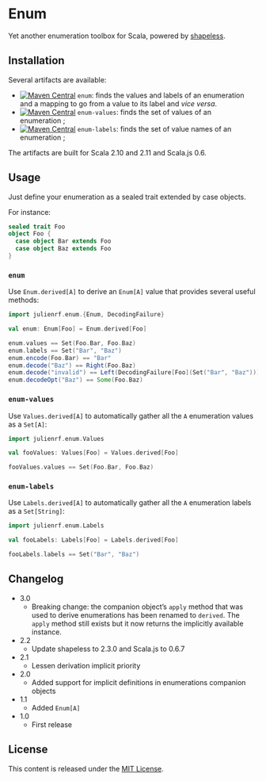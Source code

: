 # Enum

Yet another enumeration toolbox for Scala, powered by [shapeless](https://github.com/milessabin/shapeless).

## Installation

Several artifacts are available:
 - [![Maven Central](https://img.shields.io/maven-central/v/org.julienrf/enum_2.11.svg)](https://maven-badges.herokuapp.com/maven-central/org.julienrf/enum_2.11) `enum`: finds the values and labels of an enumeration and a mapping to go from a value to its label and _vice versa_.
 - [![Maven Central](https://img.shields.io/maven-central/v/org.julienrf/enum-values_2.11.svg)](https://maven-badges.herokuapp.com/maven-central/org.julienrf/enum-values_2.11) `enum-values`: finds the set of values of an enumeration ;
 - [![Maven Central](https://img.shields.io/maven-central/v/org.julienrf/enum-labels_2.11.svg)](https://maven-badges.herokuapp.com/maven-central/org.julienrf/enum-labels_2.11) `enum-labels`: finds the set of value names of an enumeration ;

The artifacts are built for Scala 2.10 and 2.11 and Scala.js 0.6.

## Usage

Just define your enumeration as a sealed trait extended by case objects.

For instance:

~~~ scala
sealed trait Foo
object Foo {
  case object Bar extends Foo
  case object Baz extends Foo
}
~~~

### `enum`

Use `Enum.derived[A]` to derive an `Enum[A]` value that provides several useful methods:

~~~ scala
import julienrf.enum.{Enum, DecodingFailure}

val enum: Enum[Foo] = Enum.derived[Foo]

enum.values == Set(Foo.Bar, Foo.Baz)
enum.labels == Set("Bar", "Baz")
enum.encode(Foo.Bar) == "Bar"
enum.decode("Baz") == Right(Foo.Baz)
enum.decode("invalid") == Left(DecodingFailure[Foo](Set("Bar", "Baz")))
enum.decodeOpt("Baz") == Some(Foo.Baz)
~~~

### `enum-values`

Use `Values.derived[A]` to automatically gather all the `A` enumeration values as a `Set[A]`:

~~~ scala
import julienrf.enum.Values

val fooValues: Values[Foo] = Values.derived[Foo]

fooValues.values == Set(Foo.Bar, Foo.Baz)
~~~

### `enum-labels`

Use `Labels.derived[A]` to automatically gather all the `A` enumeration labels as a `Set[String]`:

~~~ scala
import julienrf.enum.Labels

val fooLabels: Labels[Foo] = Labels.derived[Foo]

fooLabels.labels == Set("Bar", "Baz")
~~~

## Changelog

- 3.0
    - Breaking change: the companion object’s `apply` method that was used to derive enumerations
      has been renamed to `derived`. The `apply` method still exists but it now returns the
      implicitly available instance.
- 2.2
    - Update shapeless to 2.3.0 and Scala.js to 0.6.7
- 2.1
    - Lessen derivation implicit priority
- 2.0
    - Added support for implicit definitions in enumerations companion objects
- 1.1
    - Added `Enum[A]`
- 1.0
    - First release

## License

This content is released under the [MIT License](http://opensource.org/licenses/mit-license.php).
